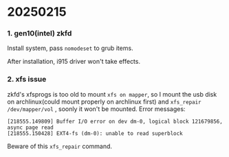 # 20250215
### 1. gen10(intel) zkfd
Install system, pass `nomodeset` to grub items.   

After installation, i915 driver won't take effects.  
### 2. xfs issue
zkfd's xfsprogs is too old to mount `xfs on mapper`, so I mount the usb disk on archlinux(could mount properly on archlinux first) and `xfs_repair /dev/mapper/vol` , soonly it won't be mounted. Error messages:     

```
[218555.149809] Buffer I/O error on dev dm-0, logical block 121679856, async page read
[218555.150428] EXT4-fs (dm-0): unable to read superblock
```

Beware of this `xfs_repair` command.    
